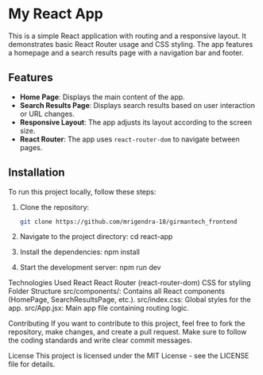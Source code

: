 # My React App

This is a simple React application with routing and a responsive layout. It demonstrates basic React Router usage and CSS styling. The app features a homepage and a search results page with a navigation bar and footer.

## Features

- **Home Page**: Displays the main content of the app.
- **Search Results Page**: Displays search results based on user interaction or URL changes.
- **Responsive Layout**: The app adjusts its layout according to the screen size.
- **React Router**: The app uses `react-router-dom` to navigate between pages.

## Installation

To run this project locally, follow these steps:

1. Clone the repository:

   ```bash
   git clone https://github.com/mrigendra-18/girmantech_frontend

2. Navigate to the project directory:
    cd react-app

3. Install the dependencies:
   npm install
   
4. Start the development server:
   npm run dev

Technologies Used
React
React Router (react-router-dom)
CSS for styling
Folder Structure
src/components/: Contains all React components (HomePage, SearchResultsPage, etc.).
src/index.css: Global styles for the app.
src/App.jsx: Main app file containing routing logic.



Contributing
If you want to contribute to this project, feel free to fork the repository, make changes, and create a pull request. Make sure to follow the coding standards and write clear commit messages.

License
This project is licensed under the MIT License - see the LICENSE file for details.



